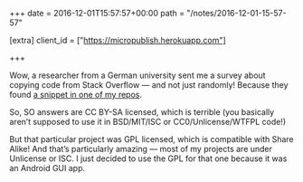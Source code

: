 +++
date = 2016-12-01T15:57:57+00:00
path = "/notes/2016-12-01-15-57-57"

[extra]
client_id = ["https://micropublish.herokuapp.com"]

+++

<p>Wow, a researcher from a German university sent me a survey about copying code from Stack Overflow — and not just randomly! Because they found <a href="https://github.com/myfreeweb/antigravity/blob/34d40bbd14a47342f6cab2f00a171b38f0e6f122/src/main/java/com/floatboth/antigravity/ui/FileDescriptionHelper.java#L34-L41">a snippet in one of my repos</a>.</p>
<p>So, SO answers are CC BY-SA licensed, which is terrible (you basically aren’t supposed to use it in BSD/MIT/ISC or CC0/Unlicense/WTFPL code!)</p>
<p>But that particular project was GPL licensed, which is compatible with Share Alike! And that’s particularly amazing — most of my projects are under Unlicense or ISC. I just decided to use the GPL for that one because it was an Android GUI app.</p>